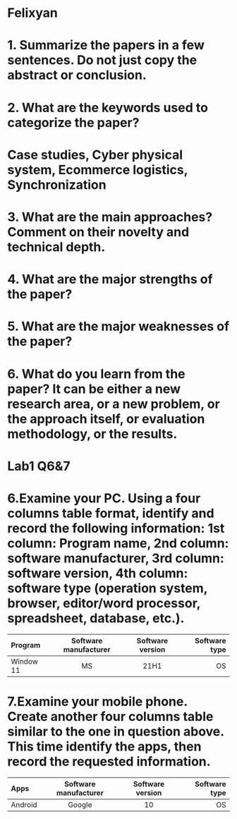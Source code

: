 # Felixyan
# 1. Summarize the papers in a few sentences. Do not just copy the abstract or conclusion.
#
# 2. What are the keywords used to categorize the paper?
# Case studies, Cyber physical system, Ecommerce logistics, Synchronization
# 3. What are the main approaches? Comment on their novelty and technical depth.
# 
# 4. What are the major strengths of the paper?
# 
# 5. What are the major weaknesses of the paper?
# 
# 6. What do you learn from the paper? It can be either a new research area, or a new problem, or the approach itself, or evaluation methodology, or the results.
# 
# Lab1 Q6&7
# 6.Examine your PC. Using a four columns table format, identify and record the following information: 1st column: Program name, 2nd column: software manufacturer, 3rd column: software version, 4th column: software type (operation system, browser, editor/word processor, spreadsheet, database, etc.).
| Program | Software manufacturer | Software version | Software type |
| :---       |     :---:      |   :---:  |---:|
| Window 11 | MS| 21H1	 |OS |
# 7.Examine your mobile phone. Create another four columns table similar to the one in question above. This time identify the apps, then record the requested information.
| Apps | Software manufacturer | Software version | Software type |
| :---       |     :---:      |   :---:  |     ---: |
| Android     | Google       | 10      | OS |
